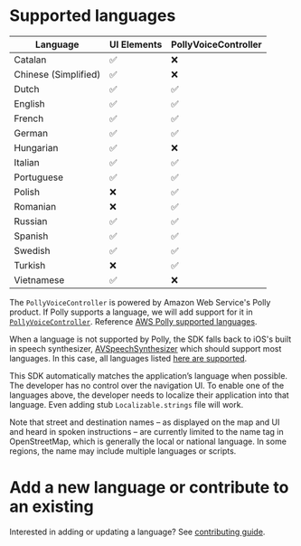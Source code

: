 # Supported languages

| Language | UI Elements | PollyVoiceController |
|----------|-------------|----------------------|
| Catalan | ✅ | ❌ |
| Chinese (Simplified) | ✅ | ❌ |
| Dutch | ✅ | ✅ |
| English | ✅ | ✅ |
| French | ✅ | ✅ |
| German | ✅ | ✅ |
| Hungarian | ✅ | ❌ |
| Italian | ✅ | ✅ |
| Portuguese | ✅ | ✅ |
| Polish | ❌ | ✅ |
| Romanian | ❌ | ✅ |
| Russian | ✅ | ✅ |
| Spanish | ✅ | ✅ |
| Swedish | ✅ | ✅ |
| Turkish | ❌ | ✅ |
| Vietnamese | ✅ | ❌ |

The `PollyVoiceController` is powered by Amazon Web Service's Polly product. If Polly supports a language, we will add support for it in [`PollyVoiceController`](https://github.com/mapbox/mapbox-navigation-ios/blob/1d74296aa4c6adc779193fad07f0c97de2f79e90/MapboxNavigation/PollyVoiceController.swift#L99). Reference [AWS Polly supported languages](https://docs.aws.amazon.com/polly/latest/dg/SupportedLanguage.html).

When a language is not supported by Polly, the SDK falls back to iOS's built in speech synthesizer, [AVSpeechSynthesizer](https://developer.apple.com/documentation/avfoundation/avspeechsynthesizer) which should support most languages. In this case, all languages listed [here are supported](https://www.mapbox.com/api-documentation/#instructions-languages).

This SDK automatically matches the application’s language when possible. The developer has no control over the navigation UI. To enable one of the languages above, the developer needs to localize their application into that language. Even adding stub `Localizable.strings` file will work.

Note that street and destination names – as displayed on the map and UI and heard in spoken instructions – are currently limited to the name tag in OpenStreetMap, which is generally the local or national language. In some regions, the name may include multiple languages or scripts.

# Add a new language or contribute to an existing

Interested in adding or updating a language? See [contributing guide](./CONTRIBUTING.md#adding-or-updating-a-localization).
